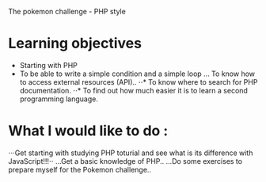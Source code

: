 The pokemon challenge - PHP style

# Learning objectives
* Starting with PHP
* To be able to write a simple condition and a simple loop
... To know how to access external resources (API)..
⋅⋅* To know where to search for PHP documentation.
⋅⋅* To find out how much easier it is to learn a second programming language.

# What I would like to do :
⋅⋅⋅Get starting with studying PHP toturial and see what is its difference with JavaScript!!!⋅⋅
...Get a basic knowledge of PHP..
...Do some exercises to prepare myself for the Pokemon challenge..

